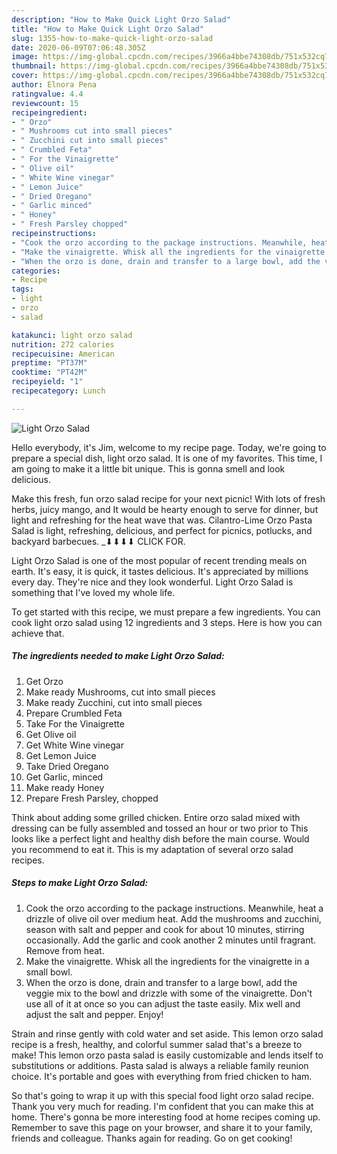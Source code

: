 ```yaml
---
description: "How to Make Quick Light Orzo Salad"
title: "How to Make Quick Light Orzo Salad"
slug: 1355-how-to-make-quick-light-orzo-salad
date: 2020-06-09T07:06:48.305Z
image: https://img-global.cpcdn.com/recipes/3966a4bbe74308db/751x532cq70/light-orzo-salad-recipe-main-photo.jpg
thumbnail: https://img-global.cpcdn.com/recipes/3966a4bbe74308db/751x532cq70/light-orzo-salad-recipe-main-photo.jpg
cover: https://img-global.cpcdn.com/recipes/3966a4bbe74308db/751x532cq70/light-orzo-salad-recipe-main-photo.jpg
author: Elnora Pena
ratingvalue: 4.4
reviewcount: 15
recipeingredient:
- " Orzo"
- " Mushrooms cut into small pieces"
- " Zucchini cut into small pieces"
- " Crumbled Feta"
- " For the Vinaigrette"
- " Olive oil"
- " White Wine vinegar"
- " Lemon Juice"
- " Dried Oregano"
- " Garlic minced"
- " Honey"
- " Fresh Parsley chopped"
recipeinstructions:
- "Cook the orzo according to the package instructions. Meanwhile, heat a drizzle of olive oil over medium heat. Add the mushrooms and zucchini, season with salt and pepper and cook for about 10 minutes, stirring occasionally. Add the garlic and cook another 2 minutes until fragrant. Remove from heat."
- "Make the vinaigrette. Whisk all the ingredients for the vinaigrette in a small bowl."
- "When the orzo is done, drain and transfer to a large bowl, add the veggie mix to the bowl and drizzle with some of the vinaigrette. Don&#39;t use all of it at once so you can adjust the taste easily. Mix well and adjust the salt and pepper. Enjoy!"
categories:
- Recipe
tags:
- light
- orzo
- salad

katakunci: light orzo salad 
nutrition: 272 calories
recipecuisine: American
preptime: "PT37M"
cooktime: "PT42M"
recipeyield: "1"
recipecategory: Lunch

---
```



![Light Orzo Salad](https://img-global.cpcdn.com/recipes/3966a4bbe74308db/751x532cq70/light-orzo-salad-recipe-main-photo.jpg)

Hello everybody, it's Jim, welcome to my recipe page. Today, we're going to prepare a special dish, light orzo salad. It is one of my favorites. This time, I am going to make it a little bit unique. This is gonna smell and look delicious.

Make this fresh, fun orzo salad recipe for your next picnic! With lots of fresh herbs, juicy mango, and It would be hearty enough to serve for dinner, but light and refreshing for the heat wave that was. Cilantro-Lime Orzo Pasta Salad is light, refreshing, delicious, and perfect for picnics, potlucks, and backyard barbecues. _­⬇⬇⬇⬇ CLICK FOR.

Light Orzo Salad is one of the most popular of recent trending meals on earth. It's easy, it is quick, it tastes delicious. It's appreciated by millions every day. They're nice and they look wonderful. Light Orzo Salad is something that I've loved my whole life.


To get started with this recipe, we must prepare a few ingredients. You can cook light orzo salad using 12 ingredients and 3 steps. Here is how you can achieve that.

<!--inarticleads1-->

##### The ingredients needed to make Light Orzo Salad:

1. Get  Orzo
1. Make ready  Mushrooms, cut into small pieces
1. Make ready  Zucchini, cut into small pieces
1. Prepare  Crumbled Feta
1. Take  For the Vinaigrette
1. Get  Olive oil
1. Get  White Wine vinegar
1. Get  Lemon Juice
1. Take  Dried Oregano
1. Get  Garlic, minced
1. Make ready  Honey
1. Prepare  Fresh Parsley, chopped


Think about adding some grilled chicken. Entire orzo salad mixed with dressing can be fully assembled and tossed an hour or two prior to This looks like a perfect light and healthy dish before the main course. Would you recommend to eat it. This is my adaptation of several orzo salad recipes. 

<!--inarticleads2-->

##### Steps to make Light Orzo Salad:

1. Cook the orzo according to the package instructions. Meanwhile, heat a drizzle of olive oil over medium heat. Add the mushrooms and zucchini, season with salt and pepper and cook for about 10 minutes, stirring occasionally. Add the garlic and cook another 2 minutes until fragrant. Remove from heat.
1. Make the vinaigrette. Whisk all the ingredients for the vinaigrette in a small bowl.
1. When the orzo is done, drain and transfer to a large bowl, add the veggie mix to the bowl and drizzle with some of the vinaigrette. Don&#39;t use all of it at once so you can adjust the taste easily. Mix well and adjust the salt and pepper. Enjoy!


Strain and rinse gently with cold water and set aside. This lemon orzo salad recipe is a fresh, healthy, and colorful summer salad that&#39;s a breeze to make! This lemon orzo pasta salad is easily customizable and lends itself to substitutions or additions. Pasta salad is always a reliable family reunion choice. It&#39;s portable and goes with everything from fried chicken to ham. 

So that's going to wrap it up with this special food light orzo salad recipe. Thank you very much for reading. I'm confident that you can make this at home. There's gonna be more interesting food at home recipes coming up. Remember to save this page on your browser, and share it to your family, friends and colleague. Thanks again for reading. Go on get cooking!

